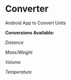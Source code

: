 Converter
=========

Android App to Convert Units

__Conversions Available:__

  *Distance*
  
  *Mass/Weight*
  
  *Volume*
  
  *Temperature*
